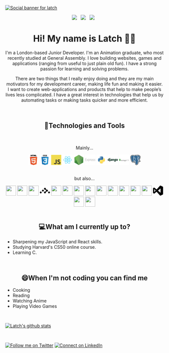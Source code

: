<!--
**latchjack/latchjack** is a ✨ _special_ ✨ repository because its `README.md` (this file) appears on your GitHub profile. -->

[![Social banner for latch](github_header.svg)](www.latch.dev)

<p align='center'>
<a href="https://twitter.com/latchcodes"><img height="30" src="https://cdn.jsdelivr.net/npm/simple-icons@v3/icons/twitter.svg"></a>&nbsp;&nbsp;
<a href="https://www.codewars.com/users/latchjack"><img height="30" src="https://cdn.jsdelivr.net/npm/simple-icons@v3/icons/codewars.svg" /></a>&nbsp;&nbsp;
<a href="https://www.linkedin.com/in/latchjack/"><img height="30" src="https://cdn.jsdelivr.net/npm/simple-icons@v3/icons/linkedin.svg"></a>&nbsp;&nbsp;

</p>

<h1 align='center'> Hi! My name is Latch 👋🏽</h1>

<p align='center'>
I'm a London-based Junior Developer. I'm an Animation graduate, who most recently studied at General Assembly.
I love building websites, games and applications (ranging from useful to just plain old fun). I have a strong passion for learning and solving problems.
</p>

<p align='center'>
There are two things that I really enjoy doing and they are my main motivators for my development career, making life fun and making it easier. I want to create web-applications and products that help to make people’s lives less complicated. I have a great interest in technologies that help us by automating tasks or making tasks quicker and more efficient.
</p>

<br>

<h2 align='center'>🔨Technologies and Tools</h2>
<br>
<p align='center'>Mainly...</p>
<div align='center'>
  <img height="32" width="32" src="https://raw.githubusercontent.com/github/explore/80688e429a7d4ef2fca1e82350fe8e3517d3494d/topics/html/html.png" />
  <img height="32" width="32" src="https://raw.githubusercontent.com/github/explore/80688e429a7d4ef2fca1e82350fe8e3517d3494d/topics/css/css.png" />
  <img height="32" width="32" src="https://raw.githubusercontent.com/github/explore/80688e429a7d4ef2fca1e82350fe8e3517d3494d/topics/javascript/javascript.png" />
  <img height="32" width="32" src="https://raw.githubusercontent.com/github/explore/80688e429a7d4ef2fca1e82350fe8e3517d3494d/topics/react/react.png" />
  <img height="32" width="32" src="https://raw.githubusercontent.com/github/explore/80688e429a7d4ef2fca1e82350fe8e3517d3494d/topics/nodejs/nodejs.png" />
  <img height="32" width="32" src="https://raw.githubusercontent.com/github/explore/80688e429a7d4ef2fca1e82350fe8e3517d3494d/topics/express/express.png" />
  <img height="32" width="32" src="https://raw.githubusercontent.com/github/explore/80688e429a7d4ef2fca1e82350fe8e3517d3494d/topics/python/python.png" />
  <img height="32" width="32" src="https://raw.githubusercontent.com/github/explore/80688e429a7d4ef2fca1e82350fe8e3517d3494d/topics/django/django.png" />
  <img height="32" width="32" src="https://raw.githubusercontent.com/github/explore/80688e429a7d4ef2fca1e82350fe8e3517d3494d/topics/mongodb/mongodb.png" />
  <img height="32" width="32" src="https://raw.githubusercontent.com/github/explore/80688e429a7d4ef2fca1e82350fe8e3517d3494d/topics/postgresql/postgresql.png" />
</div>

<br>

<p align='center'>but also...</p>

<div align='center'>
  <img height="32" width="32" src="https://cdn.jsdelivr.net/npm/simple-icons@v3/icons/git.svg" />
  <img height="32" width="32" src="https://cdn.jsdelivr.net/npm/simple-icons@v3/icons/github.svg" />
  <img height="32" width="32" src="https://cdn.jsdelivr.net/npm/simple-icons@v3/icons/bulma.svg" />
  <img height="32" width="32" src="reactrouter.svg" />
  <img height="32" width="32" src="https://cdn.jsdelivr.net/npm/simple-icons@v3/icons/node-dot-js.svg" />
  <img height="32" width="32" src="https://cdn.jsdelivr.net/npm/simple-icons@v3/icons/insomnia.svg" />
  <img height="32" width="32" src="https://cdn.jsdelivr.net/npm/simple-icons@v3/icons/yarn.svg" />
  <img height="32" width="32" src="https://cdn.jsdelivr.net/npm/simple-icons@v3/icons/npm.svg" />
  <img height="32" width="32" src="https://cdn.jsdelivr.net/npm/simple-icons@v3/icons/webpack.svg" />
  <img height="32" width="32" src="https://cdn.jsdelivr.net/npm/simple-icons@v3/icons/adobe.svg" />
  <img height="32" width="32" src="https://cdn.jsdelivr.net/npm/simple-icons@v3/icons/slack.svg" />
  <img height="32" width="32" src="https://cdn.jsdelivr.net/npm/simple-icons@v3/icons/mapbox.svg" />
  <img height="32" width="32" src="https://cdn.jsdelivr.net/npm/simple-icons@v3/icons/markdown.svg" />
  <img height="32" width="32" src="visualstudio.svg" />
  <img height="32" width="32" src="https://cdn.jsdelivr.net/npm/simple-icons@v3/icons/affinitydesigner.svg" />
  <img height="32" width="32" src="https://cdn.jsdelivr.net/npm/simple-icons@v3/icons/microsoftoffice.svg" />
</div>

<br>

<h2 align='center'>💻What am I currently up to?</h2>

+ Sharpening my JavaScript and React skills.
+ Studying Harvard's CS50 online course.
+ Learning C.

<br>

<h2 align='center'>😄When I'm not coding you can find me</h2>

<div>
  <ul>
    <li>Cooking</li>
    <li>Reading</li>
    <li>Watching Anime</li>
    <li>Playing Video Games</li>
  </ul>
</div>

<br>

[![Latch's github stats](https://github-readme-stats.vercel.app/api?username=latchjack&theme=algolia&show_icons=true&count_private=true&hide=contribs)](https://github.com/latchjack/github-readme-stats)

<br>


[![Follow me on Twitter](https://img.shields.io/badge/--twitter?label=Twitter&logo=Twitter&style=social)](https://twitter.com/latchcodes)
[![Connect on LinkedIn](https://img.shields.io/badge/--linkedin?label=LinkedIn&logo=LinkedIn&style=social)](https://www.linkedin.com/in/latchjack)


<!-- - 🔭 I’m currently working on ...
- 🌱 I’m currently learning ...
- 👯 I’m looking to collaborate on ...
- 🤔 I’m looking for help with ...
- 💬 Ask me about ...
- 📫 How to reach me: ...
- 😄 Pronouns: ...
- ⚡ Fun fact: ... -->
